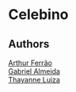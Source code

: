 # Celebino

## Authors

[Arthur Ferrão](https://github.com/ArthurFerrao) <br />
[Gabriel Almeida](https://github.com/aLemosGabriel) <br />
[Thayanne Luiza](https://github.com/thayannevls) <br />

